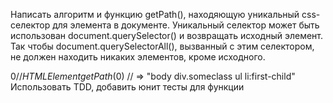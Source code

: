 Написать алгоритм и функцию getPath(), находяющую уникальный css-селектор для элемента в документе.
Уникальный селектор может быть использован document.querySelector() и возвращать исходный элемент.
Так чтобы document.querySelectorAll(), вызванный с этим селектором, не должен находить никаких элементов, кроме исходного.

$0 // HTMLElement
getPath($0) // => "body div.someclass ul li:first-child"
Использовать TDD, добавить юнит тесты для функции
